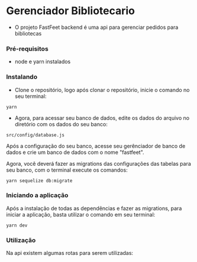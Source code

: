 # Gerenciador Bibliotecario

  - O projeto FastFeet backend é uma api para gerenciar pedidos para bibliotecas

### Pré-requisitos

   - node e yarn instalados

### Instalando

  - Clone o repositório, logo após clonar o repositório, inicie o comando no seu terminal:
  
  ```
  yarn
  ```
  
  - Agora, para acessar seu banco de dados, edite os dados do arquivo no diretório com os dados do seu banco:
  ```
  src/config/database.js
  ```
Após a configuração do seu banco, acesse seu gerênciador de banco de dados e crie um banco de dados com o nome "fastfeet".

Agora, você deverá fazer as migrations das configurações das tabelas para seu banco, com o terminal execute os comandos:

  ```
  yarn sequelize db:migrate
  ```

### Iniciando a aplicação

Após a instalação de todas as dependências e fazer as migrations, para iniciar a aplicação, basta utilizar o comando em seu terminal: 

  ```
  yarn dev
  ``` 
  
### Utilização

Na api existem algumas rotas para serem utilizadas:
